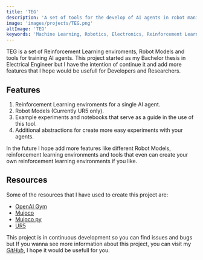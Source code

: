 ```yaml
---
title: 'TEG'
description: 'A set of tools for the develop of AI agents in robot manipulation'
image: 'images/projects/TEG.png'
altImage: 'TEG'
keywords: 'Machine Learning, Robotics, Electronics, Reinforcement Learning, Blog, Portfolio, Alexis, Fraudita, Alexis Fraudita, Python, Pytorch'
---
```


TEG is a set of Reinforcement Learning enviroments, Robot Models and tools for training AI agents. This project started as my Bachelor thesis in Electrical Engineer but I have the intention of continue it and add more features that I hope would be usefull for Developers and Researchers.

## Features 

1. Reinforcement Learning enviroments for a single AI agent.
2. Robot Models (Currently UR5 only).
3. Example experiments and notebooks that serve as a guide in the use of this tool.
4. Additional abstractions for create more easy experiments with your agents.

In the future I hope add more features like different Robot Models, reinforcement learning environments and tools that even can create your own reinforcement learning environments if you like.

## Resources

Some of the resources that I have used to create this project are:

* [OpenAI Gym](https://github.com/openai/gym)
* [Mujoco](https://mujoco.org/)
* [Mujoco py](https://github.com/openai/mujoco-py) 
* [UR5](https://github.com/roboticsleeds/mujoco-ur5-model)



This project is in continuous development so you can find issues and bugs but If you wanna see more information about this project, you can visit my [*GitHub*](www.github.com/Alexfm101/TEG), I hope it would be usefull for you.
